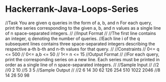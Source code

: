 # Hackerrank-Java-Loops-Series
//Task You are given q queries in the form of a, b, and n For each query, print the series corresponding to the given a, b, and n values as a single line of n space-separated integers. // //Input Format // //The first line contains an integer, q denoting the number of queries.  //Each line i of the q subsequent lines contains three space-separated integers describing the respective a-th b-th and n-th values for that query. // //Constraints // 0&lt;= q &lt;= 500 // 0&lt;= a,b &lt;= 50 // 1&lt;= n &lt;= 15  //Output Format // //For each query, print the corresponding series on a new line. Each series must be printed in order as a single line of n space-separated integers. // //Sample Input // //2 //0 2 10 //5 3 5  //Sample Output // //2 6 14 30 62 126 254 510 1022 2046 //8 14 26 50 98
